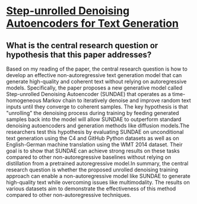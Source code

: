 # [Step-unrolled Denoising Autoencoders for Text Generation](https://arxiv.org/abs/2112.06749)

## What is the central research question or hypothesis that this paper addresses?

Based on my reading of the paper, the central research question is how to develop an effective non-autoregressive text generation model that can generate high-quality and coherent text without relying on autoregressive models. Specifically, the paper proposes a new generative model called Step-unrolled Denoising Autoencoder (SUNDAE) that operates as a time-homogeneous Markov chain to iteratively denoise and improve random text inputs until they converge to coherent samples. The key hypothesis is that "unrolling" the denoising process during training by feeding generated samples back into the model will allow SUNDAE to outperform standard denoising autoencoders and generation methods like diffusion models.The researchers test this hypothesis by evaluating SUNDAE on unconditional text generation using the C4 and GitHub Python datasets as well as on English-German machine translation using the WMT 2014 dataset. Their goal is to show that SUNDAE can achieve strong results on these tasks compared to other non-autoregressive baselines without relying on distillation from a pretrained autoregressive model.In summary, the central research question is whether the proposed unrolled denoising training approach can enable a non-autoregressive model like SUNDAE to generate high-quality text while overcoming issues like multimodality. The results on various datasets aim to demonstrate the effectiveness of this method compared to other non-autoregressive techniques.
